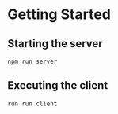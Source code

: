 # Getting Started

## Starting the server

`npm run server`

## Executing the client

`run run client`
